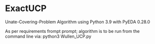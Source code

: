# ExactUCP
Unate-Covering-Problem Algorithm using Python 3.9 with PyEDA 0.28.0 

As per requirements frompt prompt; algorithm is to be run from the command line via: python3 Wullen_UCP.py 
